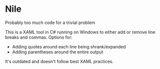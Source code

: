 # Nile
Probably too much code for a trivial problem

This is a XAML tool in C# running on Windows to either add or remove line breaks and commas.
Options for:
- Adding quotes around each line being shrank/expanded
- Adding parentheses around the entire output

It's outdated and doesn't follow best XAML practices.
